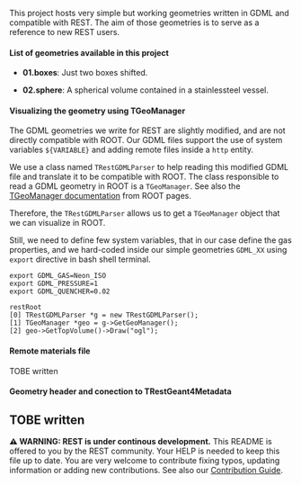 This project hosts very simple but working geometries written in GDML and compatible with REST. The aim of those geometries is to serve as a reference to new REST users.

#### List of geometries available in this project

* **01.boxes**: Just two boxes shifted.

* **02.sphere**: A spherical volume contained in a stainlessteel vessel.


#### Visualizing the geometry using TGeoManager

The GDML geometries we write for REST are slightly modified, and are not directly compatible with ROOT. Our GDML files support the use of system variables `${VARIABLE}` and adding remote files inside a `http` entity.

We use a class named `TRestGDMLParser` to help reading this modified GDML file and translate it to be compatible with ROOT. The class responsible to read a GDML geometry in ROOT is a `TGeoManager`. See also the [TGeoManager documentation](https://root.cern/doc/v606/classTGeoManager.html) from ROOT pages.

Therefore, the `TRestGDMLParser` allows us to get a `TGeoManager` object that we can visualize in ROOT.

Still, we need to define few system variables, that in our case define the gas properties, and we hard-coded inside our simple geometries `GDML_XX` using `export` directive in bash shell terminal.

```
export GDML_GAS=Neon_ISO
export GDML_PRESSURE=1
export GDML_QUENCHER=0.02

restRoot
[0] TRestGDMLParser *g = new TRestGDMLParser();
[1] TGeoManager *geo = g->GetGeoManager();
[2] geo->GetTopVolume()->Draw("ogl");
```

#### Remote materials file

TOBE written


#### Geometry header and conection to TRestGeant4Metadata

TOBE written
-----

**⚠ WARNING: REST is under continous development.** This README is offered to you by the REST community. Your HELP is needed to keep this file up to date. You are very welcome to contribute fixing typos, updating information or adding new contributions. See also our [Contribution Guide](https://lfna.unizar.es/rest-development/REST_v2/-/blob/master/CONTRIBUTING.md).


